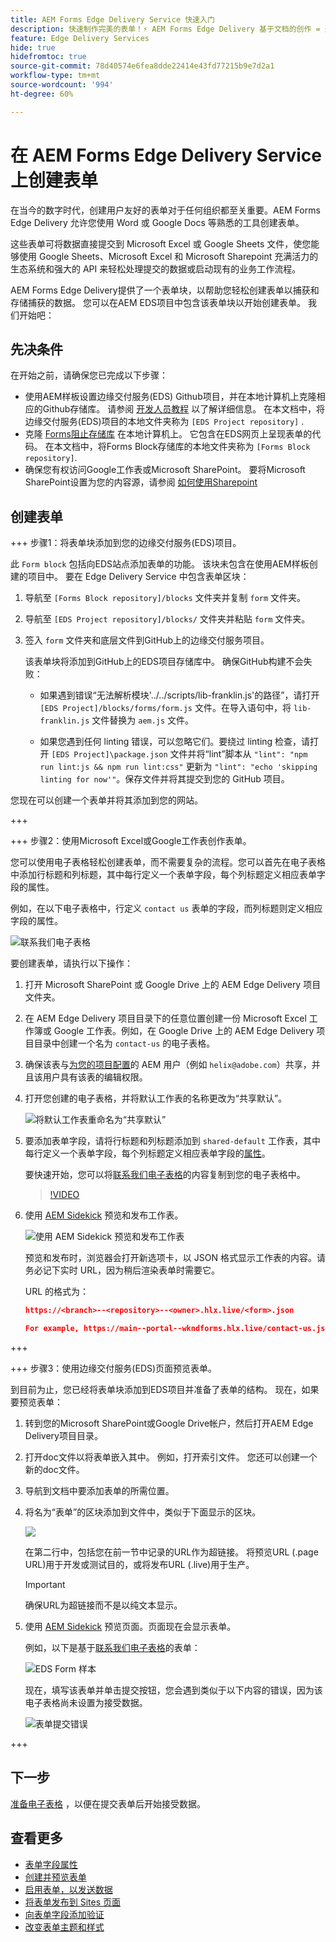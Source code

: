 ```yaml
---
title: AEM Forms Edge Delivery Service 快速入门
description: 快速制作完美的表单！⚡ AEM Forms Edge Delivery 基于文档的创作 = 速度极快、SEO 友好的表单，让用户更加满意，搜索引擎更加优异。
feature: Edge Delivery Services
hide: true
hidefromtoc: true
source-git-commit: 78d40574e6fea8dde22414e43fd77215b9e7d2a1
workflow-type: tm+mt
source-wordcount: '994'
ht-degree: 60%

---
```



# 在 AEM Forms Edge Delivery Service 上创建表单

在当今的数字时代，创建用户友好的表单对于任何组织都至关重要。AEM Forms Edge Delivery 允许您使用 Word 或 Google Docs 等熟悉的工具创建表单。

这些表单可将数据直接提交到 Microsoft Excel 或 Google Sheets 文件，使您能够使用 Google Sheets、Microsoft Excel 和 Microsoft Sharepoint 充满活力的生态系统和强大的 API 来轻松处理提交的数据或启动现有的业务工作流程。

AEM Forms Edge Delivery提供了一个表单块，以帮助您轻松创建表单以捕获和存储捕获的数据。 您可以在AEM EDS项目中包含该表单块以开始创建表单。 我们开始吧：


## 先决条件

在开始之前，请确保您已完成以下步骤：

* 使用AEM样板设置边缘交付服务(EDS) Github项目，并在本地计算机上克隆相应的Github存储库。 请参阅 [开发人员教程](https://www.aem.live/developer/tutorial) 以了解详细信息。 在本文档中，将边缘交付服务(EDS)项目的本地文件夹称为 `[EDS Project repository]` .
* 克隆 [Forms阻止存储库](https://github.com/adobe/afb) 在本地计算机上。 它包含在EDS网页上呈现表单的代码。 在本文档中，将Forms Block存储库的本地文件夹称为 `[Forms Block repository]`.
* 确保您有权访问Google工作表或Microsoft SharePoint。 要将Microsoft SharePoint设置为您的内容源，请参阅 [如何使用Sharepoint](https://www.aem.live/docs/setup-customer-sharepoint)



## 创建表单

+++ 步骤1：将表单块添加到您的边缘交付服务(EDS)项目。

此 `Form block` 包括向EDS站点添加表单的功能。 该块未包含在使用AEM样板创建的项目中。 要在 Edge Delivery Service 中包含表单区块：

1. 导航至 `[Forms Block repository]/blocks` 文件夹并复制 `form` 文件夹。

1. 导航至 `[EDS Project repository]/blocks/` 文件夹并粘贴 `form` 文件夹。

1. 签入 `form` 文件夹和底层文件到GitHub上的边缘交付服务项目。

   该表单块将添加到GitHub上的EDS项目存储库中。 确保GitHub构建不会失败：

   * 如果遇到错误“无法解析模块&#39;../../scripts/lib-franklin.js&#39;的路径”，请打开 `[EDS Project]/blocks/forms/form.js` 文件。在导入语句中，将 `lib-franklin.js` 文件替换为 `aem.js` 文件。

   * 如果您遇到任何 linting 错误，可以忽略它们。要绕过 linting 检查，请打开 `[EDS Project]\package.json` 文件并将“lint”脚本从 `"lint": "npm run lint:js && npm run lint:css"` 更新为 `"lint": "echo 'skipping linting for now'"`。保存文件并将其提交到您的 GitHub 项目。

您现在可以创建一个表单并将其添加到您的网站。

+++

+++ 步骤2：使用Microsoft Excel或Google工作表创作表单。

您可以使用电子表格轻松创建表单，而不需要复杂的流程。您可以首先在电子表格中添加行标题和列标题，其中每行定义一个表单字段，每个列标题定义相应表单字段的属性。

例如，在以下电子表格中，行定义 `contact us` 表单的字段，而列标题则定义相应字段的属性。

![联系我们电子表格](/help/edge/assets/contact-us-form-spreadsheet.png)

要创建表单，请执行以下操作：

1. 打开 Microsoft SharePoint 或 Google Drive 上的 AEM Edge Delivery 项目文件夹。

1. 在 AEM Edge Delivery 项目目录下的任意位置创建一份 Microsoft Excel 工作簿或 Google 工作表。例如，在 Google Drive 上的 AEM Edge Delivery 项目目录中创建一个名为 `contact-us` 的电子表格。

1. 确保该表与[为您的项目配置](https://www.aem.live/docs/setup-customer-sharepoint)的 AEM 用户（例如 `helix@adobe.com`）共享，并且该用户具有该表的编辑权限。

1. 打开您创建的电子表格，并将默认工作表的名称更改为“共享默认”。

   ![将默认工作表重命名为“共享默认”](/help/edge/assets/rename-sheet-to-shared-default.png)

1. 要添加表单字段，请将行标题和列标题添加到 `shared-default` 工作表，其中每行定义一个表单字段，每个列标题定义相应表单字段的[属性](/help/edge/docs/forms/eds-form-field-properties)。

   要快速开始，您可以将[联系我们电子表格](https://docs.google.com/spreadsheets/d/12jvYjo1a3GOV30IqPY6_7YaCQtUmzWpFhoiOHDcjB28/edit?usp=drive_link)的内容复制到您的电子表格中。

   >[!VIDEO](https://video.tv.adobe.com/v/3427468?quality=12&learn=on)

1. 使用 [AEM Sidekick](https://www.aem.live/developer/tutorial#preview-and-publish-your-content) 预览和发布工作表。

   ![使用 AEM Sidekick 预览和发布工作表](/help/edge/assets/preview-form.png)

   预览和发布时，浏览器会打开新选项卡，以 JSON 格式显示工作表的内容。请务必记下实时 URL，因为稍后渲染表单时需要它。

   URL 的格式为：

   ```JSON
   https://<branch>--<repository>--<owner>.hlx.live/<form>.json
   
   For example, https://main--portal--wkndforms.hlx.live/contact-us.json
   ```

+++

+++ 步骤3：使用边缘交付服务(EDS)页面预览表单。


到目前为止，您已经将表单块添加到EDS项目并准备了表单的结构。 现在，如果要预览表单：

1. 转到您的Microsoft SharePoint或Google Drive帐户，然后打开AEM Edge Delivery项目目录。

1. 打开doc文件以将表单嵌入其中。 例如，打开索引文件。 您还可以创建一个新的doc文件。

1. 导航到文档中要添加表单的所需位置。

1. 将名为“表单”的区块添加到文件中，类似于下面显示的区块。

   ![](/help/edge/assets/form-block-in-sites-page-example.png)

   在第二行中，包括您在前一节中记录的URL作为超链接。 将预览URL (.page URL)用于开发或测试目的，或将发布URL (.live)用于生产。

   >[!IMPORTANT]
   >
   >
   > 确保URL为超链接而不是以纯文本显示。


1. 使用 [AEM Sidekick](https://www.aem.live/developer/tutorial#preview-and-publish-your-content) 预览页面。页面现在会显示表单。

   例如，以下是基于[联系我们电子表格](https://docs.google.com/spreadsheets/d/12jvYjo1a3GOV30IqPY6_7YaCQtUmzWpFhoiOHDcjB28/edit?usp=drive_link)的表单：


   ![EDS Form 样本](/help/edge/assets/eds-form.png)

   现在，填写该表单并单击提交按钮，您会遇到类似于以下内容的错误，因为该电子表格尚未设置为接受数据。

   ![表单提交错误](/help/edge/assets/form-error.png)

+++


## 下一步

[准备电子表格](/help/edge/docs/forms/submit-forms.md) ，以便在提交表单后开始接受数据。



## 查看更多

* [表单字段属性](/help/edge/docs/forms/eds-form-field-properties)
* [创建并预览表单](/help/edge/docs/forms/create-forms.md)
* [启用表单，以发送数据](/help/edge/docs/forms/submit-forms.md)
* [将表单发布到 Sites 页面](/help/edge/docs/forms/publish-eds-forms.md)
* [向表单字段添加验证](/help/edge/docs/forms/validate-forms.md)
* [改变表单主题和样式](/help/edge/docs/forms/style-theme-forms.md)
